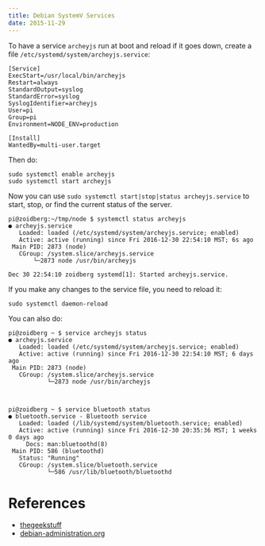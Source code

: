 ```yaml
---
title: Debian SystemV Services
date: 2015-11-29
---
```


To have a service `archeyjs` run at boot and reload if it goes down, create
a file `/etc/systemd/system/archeyjs.service`:


```
[Service]
ExecStart=/usr/local/bin/archeyjs
Restart=always
StandardOutput=syslog
StandardError=syslog
SyslogIdentifier=archeyjs
User=pi
Group=pi
Environment=NODE_ENV=production

[Install]
WantedBy=multi-user.target
```

Then do:

	sudo systemctl enable archeyjs
	sudo systemctl start archeyjs

Now you can use `sudo systemctl start|stop|status archeyjs.service` to start,
stop, or find the current status of the server.

	pi@zoidberg:~/tmp/node $ systemctl status archeyjs
	● archeyjs.service
	   Loaded: loaded (/etc/systemd/system/archeyjs.service; enabled)
	   Active: active (running) since Fri 2016-12-30 22:54:10 MST; 6s ago
	 Main PID: 2873 (node)
	   CGroup: /system.slice/archeyjs.service
		   └─2873 node /usr/bin/archeyjs

	Dec 30 22:54:10 zoidberg systemd[1]: Started archeyjs.service.

If you make any changes to the service file, you need to reload it:

	sudo systemctl daemon-reload

You can also do:

	pi@zoidberg ~ $ service archeyjs status
	● archeyjs.service
	   Loaded: loaded (/etc/systemd/system/archeyjs.service; enabled)
	   Active: active (running) since Fri 2016-12-30 22:54:10 MST; 6 days ago
	 Main PID: 2873 (node)
	   CGroup: /system.slice/archeyjs.service
	           └─2873 node /usr/bin/archeyjs



	pi@zoidberg ~ $ service bluetooth status
	● bluetooth.service - Bluetooth service
	   Loaded: loaded (/lib/systemd/system/bluetooth.service; enabled)
	   Active: active (running) since Fri 2016-12-30 20:35:36 MST; 1 weeks 0 days ago
	     Docs: man:bluetoothd(8)
	 Main PID: 586 (bluetoothd)
	   Status: "Running"
	   CGroup: /system.slice/bluetooth.service
	           └─586 /usr/lib/bluetooth/bluetoothd


# References

- [thegeekstuff](http://www.thegeekstuff.com/2012/03/lsbinit-script/)
- [debian-administration.org](https://www.debian-administration.org/article/28/Making_scripts_run_at_boot_time_with_Debian)
